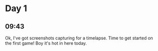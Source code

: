 # Day 1

## 09:43

Ok, I've got screenshots capturing for a timelapse. Time to get started on the first game! Boy it's hot in here today.
